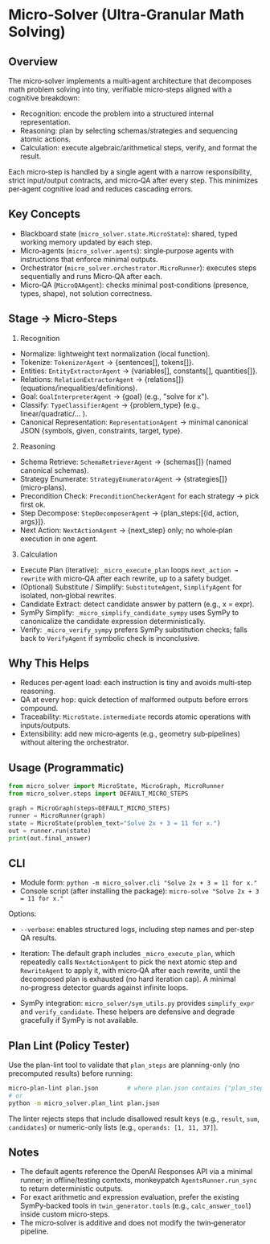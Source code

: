 Micro‑Solver (Ultra‑Granular Math Solving)
=========================================

Overview
--------
The micro‑solver implements a multi‑agent architecture that decomposes math problem solving into tiny, verifiable micro‑steps aligned with a cognitive breakdown:

- Recognition: encode the problem into a structured internal representation.
- Reasoning: plan by selecting schemas/strategies and sequencing atomic actions.
- Calculation: execute algebraic/arithmetical steps, verify, and format the result.

Each micro‑step is handled by a single agent with a narrow responsibility, strict input/output contracts, and micro‑QA after every step. This minimizes per‑agent cognitive load and reduces cascading errors.

Key Concepts
------------
- Blackboard state (`micro_solver.state.MicroState`): shared, typed working memory updated by each step.
- Micro‑agents (`micro_solver.agents`): single‑purpose agents with instructions that enforce minimal outputs.
- Orchestrator (`micro_solver.orchestrator.MicroRunner`): executes steps sequentially and runs Micro‑QA after each.
- Micro‑QA (`MicroQAAgent`): checks minimal post‑conditions (presence, types, shape), not solution correctness.

Stage → Micro‑Steps
-------------------
1) Recognition
- Normalize: lightweight text normalization (local function).
- Tokenize: `TokenizerAgent` → {sentences[], tokens[]}.
- Entities: `EntityExtractorAgent` → {variables[], constants[], quantities[]}.
- Relations: `RelationExtractorAgent` → {relations[]} (equations/inequalities/definitions).
- Goal: `GoalInterpreterAgent` → {goal} (e.g., "solve for x").
- Classify: `TypeClassifierAgent` → {problem_type} (e.g., linear/quadratic/... ).
- Canonical Representation: `RepresentationAgent` → minimal canonical JSON {symbols, given, constraints, target, type}.

2) Reasoning
- Schema Retrieve: `SchemaRetrieverAgent` → {schemas[]} (named canonical schemas).
- Strategy Enumerate: `StrategyEnumeratorAgent` → {strategies[]} (micro‑plans).
- Precondition Check: `PreconditionCheckerAgent` for each strategy → pick first ok.
- Step Decompose: `StepDecomposerAgent` → {plan_steps:[{id, action, args}]}.
- Next Action: `NextActionAgent` → {next_step} only; no whole‑plan execution in one agent.

3) Calculation
- Execute Plan (iterative): `_micro_execute_plan` loops `next_action → rewrite` with micro‑QA after each rewrite, up to a safety budget.
- (Optional) Substitute / Simplify: `SubstituteAgent`, `SimplifyAgent` for isolated, non‑global rewrites.
- Candidate Extract: detect candidate answer by pattern (e.g., x = expr).
- SymPy Simplify: `_micro_simplify_candidate_sympy` uses SymPy to canonicalize the candidate expression deterministically.
- Verify: `_micro_verify_sympy` prefers SymPy substitution checks; falls back to `VerifyAgent` if symbolic check is inconclusive.

Why This Helps
--------------
- Reduces per‑agent load: each instruction is tiny and avoids multi‑step reasoning.
- QA at every hop: quick detection of malformed outputs before errors compound.
- Traceability: `MicroState.intermediate` records atomic operations with inputs/outputs.
- Extensibility: add new micro‑agents (e.g., geometry sub‑pipelines) without altering the orchestrator.

Usage (Programmatic)
--------------------
```python
from micro_solver import MicroState, MicroGraph, MicroRunner
from micro_solver.steps import DEFAULT_MICRO_STEPS

graph = MicroGraph(steps=DEFAULT_MICRO_STEPS)
runner = MicroRunner(graph)
state = MicroState(problem_text="Solve 2x + 3 = 11 for x.")
out = runner.run(state)
print(out.final_answer)
```

CLI
---
- Module form: `python -m micro_solver.cli "Solve 2x + 3 = 11 for x."`
- Console script (after installing the package): `micro-solve "Solve 2x + 3 = 11 for x."`

Options:
- `--verbose`: enables structured logs, including step names and per-step QA results.

- Iteration: The default graph includes `_micro_execute_plan`, which repeatedly calls `NextActionAgent` to pick the next atomic step and `RewriteAgent` to apply it, with micro‑QA after each rewrite, until the decomposed plan is exhausted (no hard iteration cap). A minimal no‑progress detector guards against infinite loops.
- SymPy integration: `micro_solver/sym_utils.py` provides `simplify_expr` and `verify_candidate`. These helpers are defensive and degrade gracefully if SymPy is not available.

Plan Lint (Policy Tester)
-------------------------
Use the plan-lint tool to validate that `plan_steps` are planning-only (no precomputed results) before running:

```bash
micro-plan-lint plan.json        # where plan.json contains {"plan_steps": [...]} or just [...]
# or
python -m micro_solver.plan_lint plan.json
```

The linter rejects steps that include disallowed result keys (e.g., `result`, `sum`, `candidates`) or numeric-only lists (e.g., `operands: [1, 11, 37]`).

Notes
-----
- The default agents reference the OpenAI Responses API via a minimal runner; in offline/testing contexts, monkeypatch `AgentsRunner.run_sync` to return deterministic outputs.
- For exact arithmetic and expression evaluation, prefer the existing SymPy‑backed tools in `twin_generator.tools` (e.g., `calc_answer_tool`) inside custom micro‑steps.
- The micro‑solver is additive and does not modify the twin‑generator pipeline.
